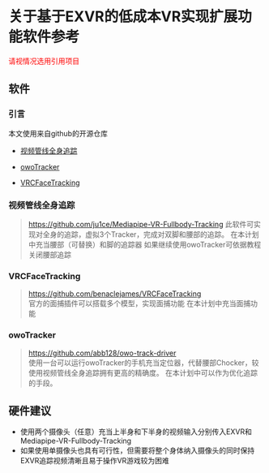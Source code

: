 
# 关于基于EXVR的低成本VR实现扩展功能软件参考
<font color=red>请视情况选用引用项目</font>

## 软件
### 引言
本文使用来自github的开源仓库
- [视频管线全身追踪](https://github.com/ju1ce/Mediapipe-VR-Fullbody-Tracking)

- [owoTracker](https://github.com/abb128/owo-track-driver)

- [VRCFaceTracking](https://github.com/benaclejames/VRCFaceTracking)      
### 视频管线全身追踪
> https://github.com/ju1ce/Mediapipe-VR-Fullbody-Tracking
此软件可实现对全身的追踪，虚拟3个Tracker，完成对双脚和腰部的追踪。
在本计划中充当腰部（可替换）和脚的追踪器
如果继续使用owoTracker可依据教程关闭腰部追踪
### VRCFaceTracking
> https://github.com/benaclejames/VRCFaceTracking<br>
官方的面捕插件可以搭载多个模型，实现面捕功能
在本计划中充当面捕功能

### owoTracker
> https://github.com/abb128/owo-track-driver<br>
使用一台可以运行owoTracker的手机充当定位器，代替腰部Chocker，较使用视频管线全身追踪拥有更高的精确度。
在本计划中可以作为优化追踪的手段。

## 硬件建议
- 使用两个摄像头（任意）充当上半身和下半身的视频输入分别传入EXVR和Mediapipe-VR-Fullbody-Tracking
- 如果使用单摄像头也具有可行性，但需要将整个身体纳入摄像头的同时保持EXVR追踪视频清晰且易于操作VR游戏较为困难

